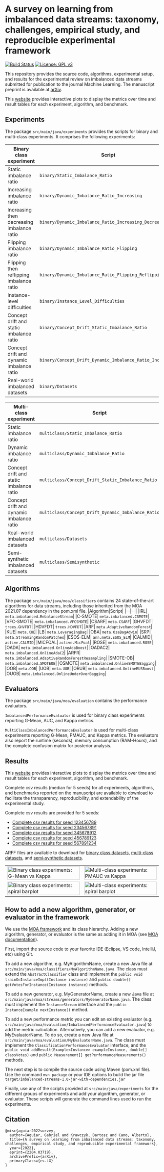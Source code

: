 # A survey on learning from imbalanced data streams: taxonomy, challenges, empirical study, and reproducible experimental framework

[![Build Status](https://app.travis-ci.com/canoalberto/imbalanced-streams.svg?token=SjdT1p8rShU4CRowEYiB&branch=master)](https://travis-ci.com/github/canoalberto/imbalanced-streams)
[![License: GPL v3](https://img.shields.io/badge/License-GPLv3-blue.svg)](https://www.gnu.org/licenses/gpl-3.0)

This repository provides the source code, algorithms, experimental setup, and results for the experimental review on imbalanced data streams submitted for publication to the journal Machine Learning. The manuscript preprint is available at [arXiv](https://arxiv.org/abs/2204.03719).

This [website](https://people.vcu.edu/~acano/imbalanced-streams) provides interactive plots to display the metrics over time and result tables for each experiment, algorithm, and benchmark.

## Experiments

The package `src/main/java/experiments` provides the scripts for binary and multi-class experiments. It comprises the following experiments:

|Binary class experiment|Script|
|--|--|
| Static imbalance ratio | `binary/Static_Imbalance_Ratio` |
| Increasing imbalance ratio | `binary/Dynamic_Imbalance_Ratio_Increasing` |
| Increasing then decreasing imbalance ratio | `binary/Dynamic_Imbalance_Ratio_Increasing_Decreasing` |
| Flipping imbalance ratio | `binary/Dynamic_Imbalance_Ratio_Flipping` |
| Flipping then reflipping imbalance ratio | `binary/Dynamic_Imbalance_Ratio_Flipping_Reflipping` |
| Instance-level difficulties | `binary/Instance_Level_Difficulties` |
| Concept drift and static imbalance ratio | `binary/Concept_Drift_Static_Imbalance_Ratio` |
| Concept drift and dynamic imbalance ratio | `binary/Concept_Drift_Dynamic_Imbalance_Ratio_Increasing` |
| Real-world imbalanced datasets | `binary/Datasets` |

|Multi-class experiment|Script|
|--|--|
| Static imbalance ratio | `multiclass/Static_Imbalance_Ratio` |
| Dynamic imbalance ratio | `multiclass/Dynamic_Imbalance_Ratio` |
| Concept drift and static imbalance ratio | `multiclass/Concept_Drift_Static_Imbalance_Ratio` |
| Concept drift and dynamic imbalance ratio | `multiclass/Concept_Drift_Dynamic_Imbalance_Ratio` |
| Real-world imbalanced datasets | `multiclass/Datasets` |
| Semi-synthetic imbalanced datasets | `multiclass/Semisynthetic` |

## Algorithms
The package  `src/main/java/moa/classifiers` contains 24 state-of-the-art algorithms for data streams, including those inherited from the MOA 2021.07 dependency in the pom.xml file.
|Algorithm|Script|
|--|--|
|IRL| `meta.imbalanced.RebalanceStream`|
|C-SMOTE| `meta.imbalanced.CSMOTE`|
|VFC-SMOTE| `meta.imbalanced.VFCSMOTE`|
|CSARF| `meta.CSARF`|
|GHVFDT| `trees.GHVFDT`|
|HDVFDT| `trees.HDVFDT`|
|ARF| `meta.AdaptiveRandomForest`|
|KUE| `meta.KUE`|
|LB| `meta.LeveragingBag`|
|OBA| `meta.OzaBagAdwin`|
|SRP| `meta.StreamingRandomPatches`|
|ESOS-ELM| `ann.meta.ESOS_ELM`|
|CALMID| `active.CALMID`|
|MICFOAL| `active.MicFoal`|
|ROSE| `meta.imbalanced.ROSE`|
|OADA| `meta.imbalanced.OnlineAdaBoost`|
|OADAC2| `meta.imbalanced.OnlineAdaC2`|
|ARFR| `meta.imbalanced.AdaptiveRandomForestResampling`|
|SMOTE-OB| `meta.imbalanced.SMOTEOB`|
|OSMOTE| `meta.imbalanced.OnlineSMOTEBagging`|
|OOB| `meta.OOB`|
|UOB| `meta.UOB`|
|ORUB| `meta.imbalanced.OnlineRUSBoost`|
|OUOB| `meta.imbalanced.OnlineUnderOverBagging`|


## Evaluators

The package `src/main/java/moa/evaluation` contains the performance evaluators.

`ImbalancedPerformanceEvaluator` is used for binary class experiments reporting G-Mean, AUC, and Kappa metrics.

`MultiClassImbalancedPerformanceEvaluator` is used for multi-class experiments reporting G-Mean, PMAUC, and Kappa metrics. The evaluators also report the runtime (seconds), memory consumption (RAM-Hours), and the complete confusion matrix for posterior analysis.

## Results

This [website](https://people.vcu.edu/~acano/imbalanced-streams) provides interactive plots to display the metrics over time and result tables for each experiment, algorithm, and benchmark.

Complete csv results (median for 5 seeds) for all experiments, algorithms, and benchmarks reported on the manuscript are available to [download](https://people.vcu.edu/~acano/imbalanced-streams/results-csv-median.zip) to facilitate the transparency, reproducibility, and extendability of the experimental study.

Complete csv results are provided for 5 seeds:

- [Complete csv results for seed 123456789](https://people.vcu.edu/~acano/imbalanced-streams/results-csv-123456789.zip)
- [Complete csv results for seed 234567891](https://people.vcu.edu/~acano/imbalanced-streams/results-csv-234567891.zip)
- [Complete csv results for seed 345678912](https://people.vcu.edu/~acano/imbalanced-streams/results-csv-345678912.zip)
- [Complete csv results for seed 456789123](https://people.vcu.edu/~acano/imbalanced-streams/results-csv-456789123.zip)
- [Complete csv results for seed 567891234](https://people.vcu.edu/~acano/imbalanced-streams/results-csv-567891234.zip)

ARFF files are available to download for [binary class datasets](https://drive.google.com/file/d/1N90LJdFVK_Fy-Z3a45nY26PAiOZTQBsQ/view?usp=sharing), [multi-class datasets](https://drive.google.com/file/d/19F7krux2PnhFJzM7lOwNOLT26NHnZXbo/view?usp=sharing), and [semi-synthetic datasets](https://drive.google.com/file/d/1WogmLnHrBL3zdExegZJAl-nxuO6NCVxZ/view?usp=sharing).

<table border="0" cellspacing="0" cellpadding="0">
<tr>
<td width=50%>
<img src="https://people.vcu.edu/~acano/imbalanced-streams/images/BC_overall_scatter.png" alt="Binary class experiments: G-Mean vs Kappa" width="100%"/>
</td>
<td width=50%>
<img src="https://people.vcu.edu/~acano/imbalanced-streams/images/MC_overall_scatter.png" alt="Multi-class experiments: PMAUC vs Kappa" width="100%"/>
</td>
</tr>
<td width=50%>
<img src="https://people.vcu.edu/~acano/imbalanced-streams/images/BC_overall_barplot.png" alt="Binary class experiments: spiral barplot" width="100%"/>
</td>
<td width=50%>
<img src="https://people.vcu.edu/~acano/imbalanced-streams/images/MC_overall_barplot.png" alt="Multi-class experiments: spiral barplot" width="100%"/>
</td>
</tr>
</table>

## How to add a new algorithm, generator, or evaluator in the framework

We use the [MOA framework](https://moa.cms.waikato.ac.nz/) and its class hierarchy. Adding a new algorithm, generator, or evaluator is the same as adding it in MOA (see [MOA documentation](https://moa.cms.waikato.ac.nz/documentation/)).

First, import the source code to your favorite IDE (Eclipse, VS code, IntelliJ, etc) using Git.

To add a new algorithm, e.g. MyAlgorithmName, create a new Java file at `src/main/java/moa/classifiers/MyAlgorithmName.java`. The class must extend the `AbstractClassifier` class and implement the `public void trainOnInstanceImpl(Instance instance)` and `public double[] getVotesForInstance(Instance instance)` methods.

To add a new generator, e.g. MyGeneratorName, create a new Java file at `src/main/java/moa/streams/generators/MyGeneratorName.java`. The class must implement the `InstanceStream` interface and the `public InstanceExample nextInstance()` method.

To add a new performance metric you can edit an existing evaluator (e.g. `src/main/java/moa/evaluation/ImbalancedPerformanceEvaluator.java`) to add the metric calculation. Alternatively, you can add a new evaluator, e.g. MyEvaluatorName. To do so, create a new Java file at `src/main/java/moa/evaluation/MyEvaluatorName.java`. The class must implement the `ClassificationPerformanceEvaluator` interface, and the `public void addResult(Example<Instance> exampleInstance, double[] classVotes)` and `public Measurement[] getPerformanceMeasurements()` methods.

The next step is to compile the source code using Maven (pom.xml file). Use the command `mvn package` or your IDE options to build the jar file `target/imbalanced-streams-1.0-jar-with-dependencies.jar`

Finally, use any of the scripts provided at `src/main/java/experiments` for the different groups of experiments and add your algorithm, generator, or evaluator. These scripts will generate the command lines used to run the experiments.

## Citation
```
@misc{aguiar2022survey,
  author={Aguiar, Gabriel and Krawczyk, Bartosz and Cano, Alberto},
  title={A survey on learning from imbalanced data streams: taxonomy, challenges, empirical study, and reproducible experimental framework},
  year={2022},
  eprint={2204.03719},
  archivePrefix={arXiv},
  primaryClass={cs.LG}
}
```
